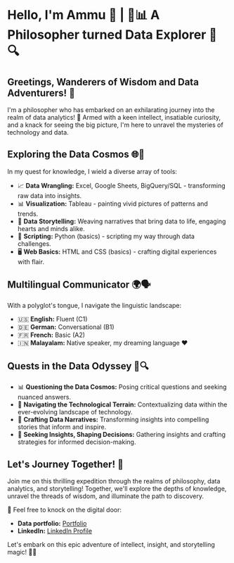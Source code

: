 #  Hello, I'm Ammu 👋 | 🧠📊 A Philosopher turned Data Explorer 🚀🔍

## Greetings, Wanderers of Wisdom and Data Adventurers! 🌟

I'm a philosopher who has embarked on an exhilarating journey into the realm of data analytics! 🌌 Armed with a keen intellect, insatiable curiosity, and a knack for seeing the big picture, I'm here to unravel the mysteries of technology and data.

## Exploring the Data Cosmos 🌐🔭

In my quest for knowledge, I wield a diverse array of tools:

- 📈 **Data Wrangling:** Excel, Google Sheets, BigQuery/SQL - transforming raw data into insights.
- 📊 **Visualization:** Tableau - painting vivid pictures of patterns and trends.
- 📝 **Data Storytelling:** Weaving narratives that bring data to life, engaging hearts and minds alike.
- 🐍 **Scripting:** Python (basics) - scripting my way through data challenges.
- 🖥️ **Web Basics:** HTML and CSS (basics) - crafting digital experiences with flair.

## Multilingual Communicator 🌍🗣️

With a polyglot's tongue, I navigate the linguistic landscape:

- 🇺🇸 **English:** Fluent (C1)
- 🇩🇪 **German:** Conversational (B1)
- 🇫🇷 **French:** Basic (A2)
- 🇮🇳 **Malayalam:** Native speaker, my dreaming language ❤️

## Quests in the Data Odyssey 🚀🔍

- 📊 **Questioning the Data Cosmos:** Posing critical questions and seeking nuanced answers.
- 🧭 **Navigating the Technological Terrain:** Contextualizing data within the ever-evolving landscape of technology.
- 📖 **Crafting Data Narratives:** Transforming insights into compelling stories that inform and inspire.
- 🌟 **Seeking Insights, Shaping Decisions:** Gathering insights and crafting strategies for informed decision-making.

## Let's Journey Together! 🌟

Join me on this thrilling expedition through the realms of philosophy, data analytics, and storytelling! Together, we'll explore the depths of knowledge, unravel the threads of wisdom, and illuminate the path to discovery.

🚪 Feel free to knock on the digital door:

- **Data portfolio:** [ Portfolio](https://ammu993.github.io/portfolio/)
- **LinkedIn:** [LinkedIn Profile](linkedin.com/in/ammu-joshy-01)


Let's embark on this epic adventure of intellect, insight, and storytelling magic! 🚀✨

